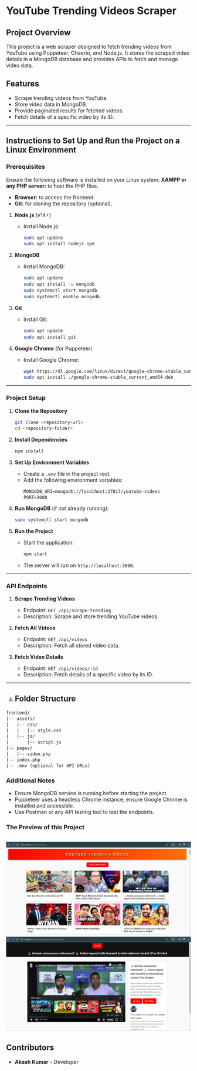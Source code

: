 # YouTube Trending Videos Scraper

## Project Overview
This project is a web scraper designed to fetch trending videos from YouTube using Puppeteer, Cheerio, and Node.js. It stores the scraped video details in a MongoDB database and provides APIs to fetch and manage video data.

## Features
- Scrape trending videos from YouTube.
- Store video data in MongoDB.
- Provide paginated results for fetched videos.
- Fetch details of a specific video by its ID.

---

## Instructions to Set Up and Run the Project on a Linux Environment

### Prerequisites
Ensure the following software is installed on your Linux system:
 **XAMPP or any PHP server:** to host the PHP files.
- **Browser:** to access the frontend.
- **Git:** for cloning the repository (optional).

1. **Node.js** (v14+)
   - Install Node.js:
     ```bash
     sudo apt update
     sudo apt install nodejs npm
     ```

2. **MongoDB**
   - Install MongoDB:
     ```bash
     sudo apt update
     sudo apt install -y mongodb
     sudo systemctl start mongodb
     sudo systemctl enable mongodb
     ```

3. **Git**
   - Install Git:
     ```bash
     sudo apt update
     sudo apt install git
     ```

4. **Google Chrome** (for Puppeteer)
   - Install Google Chrome:
     ```bash
     wget https://dl.google.com/linux/direct/google-chrome-stable_current_amd64.deb
     sudo apt install ./google-chrome-stable_current_amd64.deb
     ```

---

### Project Setup

1. **Clone the Repository**
   ```bash
   git clone <repository-url>
   cd <repository-folder>
   ```

2. **Install Dependencies**
   ```bash
   npm install
   ```

3. **Set Up Environment Variables**
   - Create a `.env` file in the project root.
   - Add the following environment variables:
     ```env
     MONGODB_URI=mongodb://localhost:27017/youtube-videos
     PORT=3000
     ```

4. **Run MongoDB** (if not already running):
   ```bash
   sudo systemctl start mongodb
   ```

5. **Run the Project**
   - Start the application:
     ```bash
     npm start
     ```
   - The server will run on `http://localhost:3000`.

---

### API Endpoints

1. **Scrape Trending Videos**
   - Endpoint: `GET /api/scrape-trending`
   - Description: Scrape and store trending YouTube videos.

2. **Fetch All Videos**
   - Endpoint: `GET /api/videos`
   - Description: Fetch all stored video data.

3. **Fetch Video Details**
   - Endpoint: `GET /api/videos/:id`
   - Description: Fetch details of a specific video by its ID.

---
4. ## Folder Structure
```
frontend/
|-- assets/
|   |-- css/
|   |   |-- style.css
|   |-- js/
|       |-- script.js
|-- pages/
|   |-- video.php
|-- index.php
|-- .env (optional for API URLs)
```


### Additional Notes
- Ensure MongoDB service is running before starting the project.
- Puppeteer uses a headless Chrome instance; ensure Google Chrome is installed and accessible.
- Use Postman or any API testing tool to test the endpoints.

### The Preview of this Project
![home page](https://github.com/AKash20dec/Fullstack-youtube-Scraper/blob/main/youtube_scraper/Screenshot%202024-12-21%20184506.png)
![Single page](https://github.com/AKash20dec/Fullstack-youtube-Scraper/blob/main/youtube_scraper/Screenshot%202024-12-21%20184434.png)
---

## Contributors
- **Akash Kumar** - Developer






